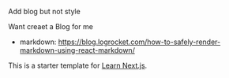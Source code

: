 
Add blog but not style

Want creaet a Blog for me

- markdown: https://blog.logrocket.com/how-to-safely-render-markdown-using-react-markdown/



This is a starter template for [Learn Next.js](https://nextjs.org/learn).
